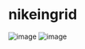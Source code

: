 # nikeingrid
![image](https://github.com/user-attachments/assets/6bada611-7da4-408d-b793-7cb193575b91)
![image](https://github.com/user-attachments/assets/9334ed1e-352c-4f33-9e3b-86dc4a9b5fd8)

